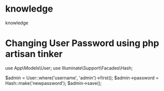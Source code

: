 # knowledge
knowledge

# Changing User Password using php artisan tinker
use App\Models\User;
use Illuminate\Support\Facades\Hash;

$admin = User::where('username', 'admin')->first();
$admin->password = Hash::make('newpassword');
$admin->save();
